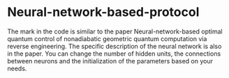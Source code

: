 # Neural-network-based-protocol
The mark in the code is similar to the paper Neural-network-based optimal quantum control of nonadiabatic geometric quantum computation via reverse engineering.
The specific description of the neural network is also in the paper.
You can change the number of hidden units, the connections between neurons and the initialization of the parameters based on your needs.
